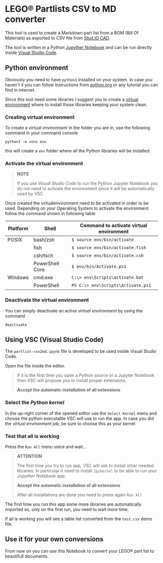 # LEGO&reg; Partlists CSV to MD converter

This tool is used to create a Markdown part list from a BOM (Bill Of Materials) as
exported to CSV file from [Stud.IO CAD](https://www.bricklink.com/v3/studio/download.page).

The tool is written in a Python [Jupyther Notebook](https://jupyter.org) and can be run directly inside [Visual Studio Code](https://code.visualstudio.com).

## Python environment
Obviously you need to have `python3` installed on your system. In case you haven't it you can follow instructions from [python.org](https://www.python.org) or any tutorial you can find in internet.

Since this tool need some libraries I suggest you to create a [virtual environment](https://docs.python.org/3/library/venv.html) where to install those libraries keeping your system clean.

### Creating virtual environment

To create a _virtual environment_ in the folder you are in, use the following command in your command console
``` (sh)
python3 -m venv env
```
this will create a `env` folder where all the Python libraries will be installed.

### Activate the virtual environment

> **NOTE**
>
> If you use _Visual Studio Code_ to run the Python Jupyter Notebook you do not need to activate the environment since it will be automatically used by VSC


Once created the virtualenvironment need to be activated in order to be used.
Depending on your Operating System to activate the environment follow the command shown in following table

| Platform | Shell | Command to activate virtual environment |
| -------- | ----- | --------------------------------------- |
| POSIX    | bash/zsh | `$ source env/bin/activate` |
|          | fish | `$ source env/bin/activate.fish` |
|          | csh/tsch | `$ source env/bin/activate.csh` |
|          | PowerShell Core | `$ env/bin/Activate.ps1` |
| Windows  | cmd.exe | `C:\> env\Scripts\activate.bat` |
|          | PowerShell | `PS C:\> env\Scripts\Activate.ps1` |

### Deactivate the virtual environment

You can simply deactivate an active _virtual environment_ by using the command

```console
deactivate
```
## Using VSC (Visual Studio Code)

The `partlist-csv2md.ipynb` file is developed to be used inside Visual Studio Code.

Open the file inside the editor.

> If it is the first time you open a Python source or a Jupyter Notebook
> then VSC will propose you
> to install proper extensions.
>
> **Accept the automatic installation of all extensions**

### Select the _Python kernel_

In the up-right corner of the opened editor use the `Select Kernel` menu and choose the python executable VSC will use to run the app. In case you did the _virtual environment_ job, be sure to choose this as your kernel

### Test that all is working

Press the `Run All` menu voice and wait...

> **ATTENTION**
>
> The first time you try to run app, VSC will ask to install other needed libraries.
> In particular it need to install `ipykernel` to be able to run your _Jupyther Notebook_ app.
>
> **Accept the automatic installation of all extensions**
>
> After all installations are done you need to press again `Run All`

The first time you run this app some more libraries are automatically imported so, only on the first run, you need to wait more time.

If all is working you will see a table list converted from the `test.csv` demo file.

## Use it for your own conversions

From now on you can use this Notebook to convert your LEGO&reg; part list to beautifull documents.

